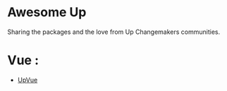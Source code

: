 # Awesome Up

Sharing the packages and the love from Up Changemakers communities.

# Vue : 

- [UpVue](https://uptoolkit.github.io/upvue/)
